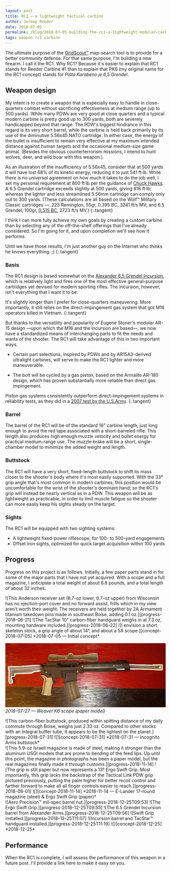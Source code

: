 ```yaml
---
layout: post
title: RC1 — a lightweight tactical carbine
author: Jeremy Reeder
date: 2018-07-05
permalink: /blog/2018-07-05-building-the-rc1-a-lightweight-modular-carbine
tags: weapon rc1 carbine
---
```


The ultimate purpose of the [GridScout™][gridscout] map-search tool is to
provide for a better community defense. For that same purpose, I'm building a
new firearm. I call it the RC1. Why RC1? Because it's easier to explain that
RC1 stands for Reeder Carbine #1 than to explain that PK6 (my original name for
the RC1 concept) stands for _Piŝta Karabeno je 6,5 Grendel_.

## Weapon design
My intent is to create a weapon that is especially easy to handle in
close-quarters combat without sacrificing effectiveness at medium range (up to
500 yards). While many PDWs are very good at close quarters and a typical
modern carbine is pretty good up to 300 yards, both are severely handicapped
beyond that range. The PDW's biggest hindrance in this regard is its very short
barrel, while the carbine is held back primarily by its use of the diminutive
5.56x45 NATO cartridge. In either case, the energy of the bullet is
insufficient to remain very effective at my maximum intended distance against
human targets and the occasional medium-size game animal. (Besides the obvious
counterterrorism missions, I intend to hunt wolves, deer, and wild boar with
this weapon.)

As an illustration of the insufficiency of 5.56x45, consider that at 500 yards
it will have lost 68% of its kinetic energy, reducing it to just 541 ft·lb.
While there is no _universal_ agreement on how much it takes to do the job
well, I set my personal requirement at 800 ft·lb per the guidance of [Chuck
Hawks][hawks]. A 6.5 Grendel cartridge exceeds slightly at 500 yards, giving
818 ft·lb; whereas the lighter and less streamlined 5.56mm cartridge can comply
only out to 300 yards. (These calculations are all based on the Wolf™ Military
Classic cartridges — .223 Remington, 55gr, 0.395 BC, 3241 ft/s MV; and 6.5
Grendel, 100gr, [0.515 BC][grendel-bc], 2723 ft/s MV.)
{:.tangent}

I think I can more fully achieve my own goals by creating a custom carbine than
by selecting any of the off-the-shelf offerings that I've already considered.
So I'm going for it, and upon completion we'll see how it performs.

Until we have those results, I'm just another guy on the Internet who thinks he
knows everything. ;)
{:.tangent}

### Basis
The RC1 design is based somewhat on the [Alexander 6.5 Grendel
Incursion][incursion], which is relatively light and fires one of the most
effective general-purpose cartridges yet devised for modern sporting rifles.
The Incursion, however, isn't everything that I want it to be.

It's slightly longer than I prefer for close-quarters maneuvering. More
importantly, it still relies on the direct-impingement gas system that got M16
operators killed in Vietnam.
{:.tangent}

But thanks to the versatility and popularity of Eugene Stoner's modular AR-15
design —upon which the M16 and the Incursion are based—, we now have a
standardized means of interchanging parts to fit the needs and wants of the
shooter. The RC1 will take advantage of this in two important ways.

- Certain part selections, inspired by PDWs and by AR15A3-derived ultralight
  carbines, will serve to make the RC1 lighter and more maneuverable.

- The bolt will be cycled by a gas piston, based on the Armalite AR-180 design,
  which has proven substantially more reliable than direct gas impingement.

Piston gas systems consistently outperform direct-impingement systems in
reliability tests, as they did in a [2007 test by the U.S.Army][test-results].
{:.tangent}

### Barrel
The barrel of the RC1 will be of the standard 16" carbine length, just long
enough to avoid the red tape associated with a short-barreled rifle. This
length also produces high enough muzzle velocity and bullet energy for
practical medium-range use. The muzzle brake will be a short, single-chamber
model to minimize the added weight and length.

### Buttstock
The RC1 will have a very short, fixed-length buttstock to shift its mass closer
to the shooter's body where it's most easily supported.  With the 33° grip
angle that's most common in modern carbines, this position would be
uncomfortable for the wrist of the shooter's dominant hand; so the RC1's grip
will instead be nearly vertical as in a PDW. This weapon will be as lightweight
as practicable, in order to limit muscle fatigue so the shooter can more easily
keep his sights steady on the target.

### Sights
The RC1 will be equipped with two sighting systems:
- A lightweight fixed-power riflescope, for 100- to 500-yard engagements
- Offset iron sights, optimized for quick target acquisition within 100 yards

## Progress
Progress on this project is as follows. Initially, a few paper parts stand in
for some of the major parts that I have not yet acquired. With a scope and a
full magazine, I anticipate a total weight of about 6.8 pounds, and a total
length of about 32 inches.

<div class="gallery" markdown="1">
![This Anderson receiver set (8.7-oz lower, 6.7-oz upper) from Wisconsin has no ejection-port cover and no forward assist, frills which in my view aren't worth their weight. The receivers are held together by 2A Armament titanium takedown pins made in southeast Boise, adding 0.1 oz.][progress-2018-06-21]
![The TacStar 10" carbon-fiber handguard weighs in at 7.3 oz, mounting hardware included.][progress-2018-06-22]
![I envision a short skeleton stock, a grip angle of about 14°, and about a 5X scope.][concept-2018-07-05]
*2018-07-05 — Initial concept*
</div>

![I've decided on this Japanese fixed-power 6X scope which, without mounting rings, weighs 9.8 oz.][concept-2018-07-27]
*2018-07-27 — Weaver K6 scope (paper model)*

<div class="gallery" markdown="1">
![This carbon-fiber buttstock, produced within spitting distance of my daily commute through Boise, weighs just 2.33 oz. Compared to other stocks with an integral buffer tube, it appears to be the lightest on the planet.][progress-2018-07-31]
![][concept-2018-07-31]
*2018-07-31 — Incognito Arms buttstock*
</div>

<div class="gallery" markdown="1">
![This 5.9-oz Israeli magazine is made of steel, making it stronger than the aluminum USGI models that are prone to bending of the feed lips. Up until this point, the magazine in photographs has been a paper model, but the real magazines finally made it through customs.][progress-2018-11-14]
![The grip is still paper but now represents a 13° Ergo Swift Grip. Most importantly, this grip lacks the backstrap of the Tactical Link PDW grip pictured previously, putting the palm higher for better recoil control and farther forward to make all all finger controls easier to reach.][progress-2018-08-01]
![][concept-2018-11-14]
*2018-11-14 — E-Lander 17-round magazine (steel) & Ergo Swift Grip (paper)*
</div>

<div class="gallery" markdown="1">
![Aero Precision™ mil-spec barrel nut.][progress-2018-12-25T09:53]
![The Ergo Swift Grip.][progress-2018-12-25T09:55]
![The 6.5 Grendel Incursion barrel from Alexander Arms.][progress-2018-12-25T09:56]
![Swift Grip installed.][progress-2018-12-25T11:07]
![Incursion barrel and TacStar™ handguard installed.][progress-2018-12-25T11:19]
![][concept-2018-12-25]
*2018-12-25*
</div>

## Performance
When the RC1 is complete, I will assess the performance of this weapon in a
future post. I'll provide a link here to make it easy on you.


[concept-2018-07-05]:        ../images/rc1-concept-2018-07-05.jpg
[concept-2018-07-27]:        ../images/rc1-concept-2018-07-27.jpg
[concept-2018-07-31]:        ../images/rc1-concept-2018-07-31.jpg
[concept-2018-08-02]:        ../images/rc1-concept-2018-08-02.jpg
[concept-2018-11-14]:        ../images/rc1-concept-2018-11-14.jpg
[concept-2018-12-25]:        ../images/rc1-concept-2018-12-25.jpg
[progress-2018-06-21]:       ../images/rc1-progress-2018-06-21.jpg
[progress-2018-06-22]:       ../images/rc1-progress-2018-06-22.jpg
[progress-2018-07-31]:       ../images/rc1-progress-2018-07-31.jpg
[progress-2018-08-01]:       ../images/rc1-progress-2018-08-01.jpg
[progress-2018-11-14]:       ../images/rc1-progress-2018-11-14.jpg
[progress-2018-12-25T09:53]: ../images/rc1-progress-2018-12-25T09:53.jpg
[progress-2018-12-25T09:55]: ../images/rc1-progress-2018-12-25T09:55.jpg
[progress-2018-12-25T09:56]: ../images/rc1-progress-2018-12-25T09:56.jpg
[progress-2018-12-25T11:07]: ../images/rc1-progress-2018-12-25T11:07.jpg
[progress-2018-12-25T11:19]: ../images/rc1-progress-2018-12-25T11:19:22.jpg

[grendel-bc]:   http://eng.barnaulpatron.ru/production/sportshuntingcartridgesshooting/grendelballistic.html
[gridscout]:    /
[hawks]:        https://www.chuckhawks.com/bad_deer_cartridges.htm
[incursion]:    https://www.shopalexanderarms.com/Rifles-6_5_Grendel_Incursion_Complete_Rifle.html
[test-results]: http://www.calguns.net/calgunforum/showthread.php?t=78951
